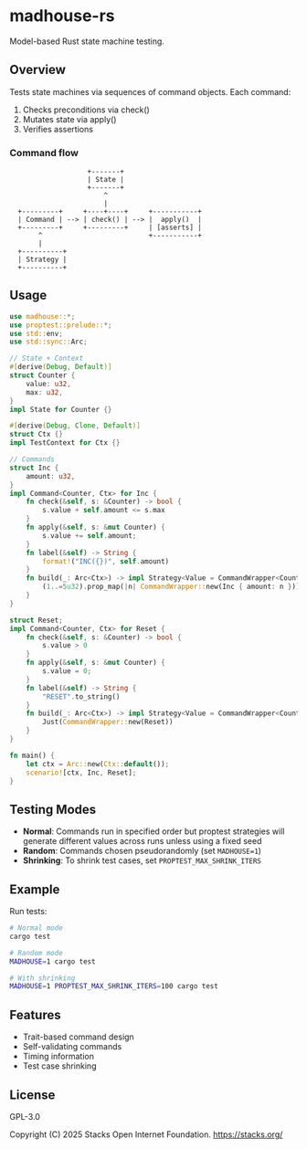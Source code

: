# madhouse-rs

Model-based Rust state machine testing.

## Overview

Tests state machines via sequences of command objects. Each command:
1. Checks preconditions via check()
2. Mutates state via apply()
3. Verifies assertions

### Command flow

```
                   +-------+
                   | State |
                   +-------+
                       ^
                       |
  +---------+     +----+----+     +-----------+
  | Command | --> | check() | --> |  apply()  |
  +---------+     +---------+     | [asserts] |
       ^                          +-----------+
       |
  +----------+
  | Strategy |
  +----------+
```

## Usage

```rust
use madhouse::*;
use proptest::prelude::*;
use std::env;
use std::sync::Arc;

// State + Context
#[derive(Debug, Default)]
struct Counter {
    value: u32,
    max: u32,
}
impl State for Counter {}

#[derive(Debug, Clone, Default)]
struct Ctx {}
impl TestContext for Ctx {}

// Commands
struct Inc {
    amount: u32,
}
impl Command<Counter, Ctx> for Inc {
    fn check(&self, s: &Counter) -> bool {
        s.value + self.amount <= s.max
    }
    fn apply(&self, s: &mut Counter) {
        s.value += self.amount;
    }
    fn label(&self) -> String {
        format!("INC({})", self.amount)
    }
    fn build(_: Arc<Ctx>) -> impl Strategy<Value = CommandWrapper<Counter, Ctx>> {
        (1..=5u32).prop_map(|n| CommandWrapper::new(Inc { amount: n }))
    }
}

struct Reset;
impl Command<Counter, Ctx> for Reset {
    fn check(&self, s: &Counter) -> bool {
        s.value > 0
    }
    fn apply(&self, s: &mut Counter) {
        s.value = 0;
    }
    fn label(&self) -> String {
        "RESET".to_string()
    }
    fn build(_: Arc<Ctx>) -> impl Strategy<Value = CommandWrapper<Counter, Ctx>> {
        Just(CommandWrapper::new(Reset))
    }
}

fn main() {
    let ctx = Arc::new(Ctx::default());
    scenario![ctx, Inc, Reset];
}
```

## Testing Modes

- **Normal**: Commands run in specified order but proptest strategies will generate different values across runs unless using a fixed seed
- **Random**: Commands chosen pseudorandomly (set `MADHOUSE=1`)
- **Shrinking**: To shrink test cases, set `PROPTEST_MAX_SHRINK_ITERS`

## Example

Run tests:
```bash
# Normal mode
cargo test

# Random mode
MADHOUSE=1 cargo test

# With shrinking
MADHOUSE=1 PROPTEST_MAX_SHRINK_ITERS=100 cargo test
```

## Features

- Trait-based command design
- Self-validating commands
- Timing information
- Test case shrinking

## License

GPL-3.0

Copyright (C) 2025 Stacks Open Internet Foundation. <https://stacks.org/>

